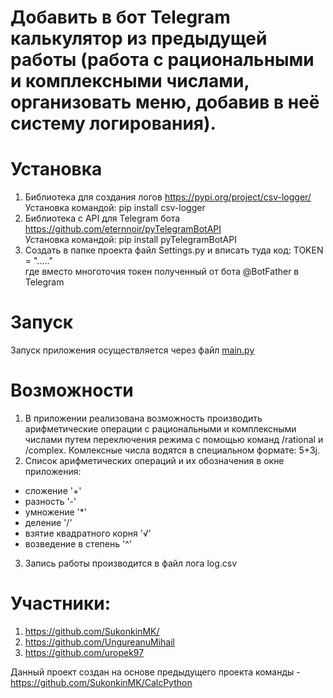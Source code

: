 # Добавить в бот Telegram калькулятор из предыдущей работы (работа с рациональными и комплексными числами, организовать меню, добавив в неё систему логирования).

# Установка
1) Библиотека для создания логов https://pypi.org/project/csv-logger/  
Установка командой: pip install csv-logger
2) Библиотека с API для Telegram бота https://github.com/eternnoir/pyTelegramBotAPI  
Установка командой: pip install pyTelegramBotAPI
3) Создать в папке проекта файл Settings.py и вписать туда код: TOKEN = "....."  
где вместо многоточия токен полученный от бота @BotFather в Telegram

# Запуск
Запуск приложения осуществляется через файл [main.py](/main.py)

# Возможности 
1) В приложении реализована возможность производить арифметические операции с рациональными и комплексными числами путем переключения режима с помощью команд /rational и /complex. Комлексные числа водятся в специальном формате: 5+3j.  
2) Список арифметических операций и их обозначения в окне приложения:
  - сложение '+'
  - разность '-'
  - умножение '*'
  - деление '/'
  - взятие квадратного корня '√'
  - возведение в степень '^'
3) Запись работы производится в файл лога log.csv

# Участники:
1) https://github.com/SukonkinMK/
2) https://github.com/UngureanuMihail
3) https://github.com/uropek97

Данный проект создан на основе предыдущего проекта команды - https://github.com/SukonkinMK/CalcPython
